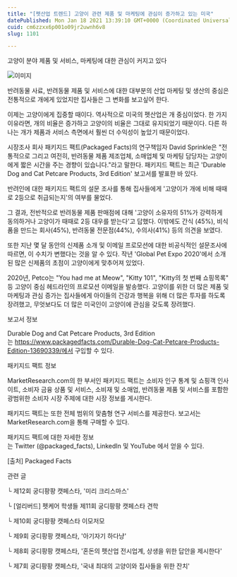 ```yaml
---
title: "[펫산업 트렌드] 고양이 관련 제품 및 마케팅에 관심이 증가하고 있는 미국"
datePublished: Mon Jan 18 2021 13:39:10 GMT+0000 (Coordinated Universal Time)
cuid: cm6zzxx6p001o09jr2uwnh6v8
slug: 1101

---
```



고양이 분야 제품 및 서비스, 마케팅에 대한 관심이 커지고 있다

![이미지](https://cdn.hashnode.com/res/hashnode/image/upload/v1739248987512/66d8cafd-abc7-4910-8d9f-a70c1d25e8ee.jpeg)

반려동물 사료, 반려동물 제품 및 서비스에 대한 대부분의 산업 마케팅 및 생산의 중심은 전통적으로 개에게 있었지만 집사들은 그 변화를 보고싶어 한다.

이제는 고양이에게 집중할 때이다. 역사적으로 미국의 펫산업은 개 중심이었다. 한 가지 이유라면, 개의 비율은 증가하고 고양이의 비율은 그대로 유지되었기 때문이다. 다른 하나는 개가 제품과 서비스 측면에서 훨씬 더 수익성이 높았기 때문이었다.

시장조사 회사 패키지드 팩트(Packaged Facts)의 연구책임자 David Sprinkle은 "전통적으로 그리고 여전히, 반려동물 제품 제조업체, 소매업체 및 마케팅 담당자는 고양이에게 짧은 시간을 주는 경향이 있습니다."라고 말한다. 패키지드 팩트는 최근 'Durable Dog and Cat Petcare Products, 3rd Edition' 보고서를 발표한 바 있다.

반려인에 대한 패키지드 팩트의 설문 조사를 통해 집사들에게 '고양이가 개에 비해 때때로 2등으로 취급되는지'의 여부를 물었다.

그 결과, 전반적으로 반려동물 제품 판매점에 대해 '고양이 소유자의 51%가 강력하게 동의하거나 고양이가 때때로 2등 대우를 받는다'고 답했다. 이밖에도 간식 (45%), 비식품을 만드는 회사(45%), 반려동물 전문점(44%), 수의사(41%) 등의 의견을 보였다.

또한 지난 몇 달 동안의 신제품 소개 및 이메일 프로모션에 대한 비공식적인 설문조사에 따르면, 이 수치가 변했다는 것을 알 수 있다. 작년 'Global Pet Expo 2020'에서 소개된 많은 신제품의 초점이 고양이에게 맞추어져 있었다.

2020년, Petco는 "You had me at Meow", "Kitty 101", "Kitty의 첫 번째 쇼핑목록" 등 고양이 중심 헤드라인의 프로모션 이메일을 발송했다. 고양이를 위한 더 많은 제품 및 마케팅과 관심 증가는 집사들에게 아이들의 건강과 행복을 위해 더 많은 투자를 하도록 장려했고, 무엇보다도 더 많은 미국인이 고양이에 관심을 갖도록 장려했다.

보고서 정보

Durable Dog and Cat Petcare Products, 3rd Edition는 https://www.packagedfacts.com/Durable-Dog-Cat-Petcare-Products-Edition-13690339/에서 구입할 수 있다.

패키지드 팩트 정보

MarketResearch.com의 한 부서인 패키지드 팩트는 소비자 인구 통계 및 쇼핑객 인사이트, 소비자 금융 상품 및 서비스, 소비재 및 소매업, 반려동물 제품 및 서비스를 포함한 광범위한 소비자 시장 주제에 대한 시장 정보를 게시한다.

패키지드 팩트는 또한 전체 범위의 맞춤형 연구 서비스를 제공한다. 보고서는 MarketResearch.com을 통해 구매할 수 있다.

패키지드 팩트에 대한 자세한 정보는 Twitter (@packaged_facts), LinkedIn 및 YouTube 에서 얻을 수 있다.

[출처] Packaged Facts

관련 글

└ 제12회 궁디팡팡 캣페스타, '미리 크리스마스'

└ [얼리버드] 펫케어 학생들 제11회 궁디팡팡 캣페스타 견학

└ 제10회 궁디팡팡 캣페스타 이모저모

└ 제9회 궁디팡팡 캣페스타, '아기자기 하다냥'

└ 제8회 궁디팡팡 캣페스타, '혼돈의 펫산업 전시업계, 상생을 위한 답안을 제시한다'

└ 제7회 궁디팡팡 캣페스타, '국내 최대의 고양이와 집사들을 위한 잔치'